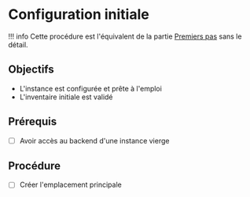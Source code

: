 # Configuration initiale

!!! info
    Cette procédure est l'équivalent de la partie [Premiers pas](/initialisation/)
    sans le détail.

## Objectifs

- L'instance est configurée et prête à l'emploi
- L'inventaire initiale est validé

## Prérequis

- [ ] Avoir accès au backend d'une instance vierge

## Procédure

- [ ] Créer l'emplacement principale